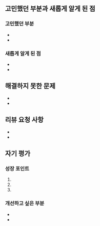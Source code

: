 ## 고민했던 부분과 새롭게 알게 된 점
<!-- 과제를 해결하면서 어려웠던 점이나 고민했던 부분, 그리고 새롭게 학습한 내용을 적어주세요. -->

### 고민했던 부분
- 
- 

### 새롭게 알게 된 점
- 
- 

## 해결하지 못한 문제
<!-- 현재 해결하지 못한 문제나 향후 개선이 필요한 부분을 작성해주세요. -->
- 
- 

## 리뷰 요청 사항
<!-- 특별히 피드백을 받고 싶은 부분이나 의견을 구하고 싶은 부분을 적어주세요. -->
- 
- 

## 자기 평가
<!-- 이번 과제를 통해 얻은 성장 포인트와 다음에 개선하고 싶은 부분을 작성해주세요. -->

### 성장 포인트
<!-- 이번 PR 작업 중 있었던 긍정적 시도와 변화를 최소 3가지 정도 적어주세요 -->
1.
2.
3.

### 개선하고 싶은 부분
- 
-
